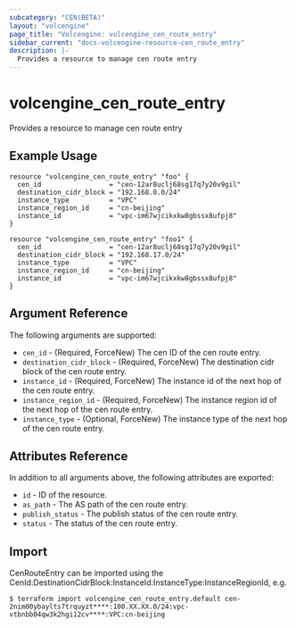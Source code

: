 ```yaml
---
subcategory: "CEN(BETA)"
layout: "volcengine"
page_title: "Volcengine: volcengine_cen_route_entry"
sidebar_current: "docs-volcengine-resource-cen_route_entry"
description: |-
  Provides a resource to manage cen route entry
---
```

# volcengine_cen_route_entry
Provides a resource to manage cen route entry
## Example Usage
```hcl
resource "volcengine_cen_route_entry" "foo" {
  cen_id                 = "cen-12ar8uclj68sg17q7y20v9gil"
  destination_cidr_block = "192.168.0.0/24"
  instance_type          = "VPC"
  instance_region_id     = "cn-beijing"
  instance_id            = "vpc-im67wjcikxkw8gbssx8ufpj8"
}

resource "volcengine_cen_route_entry" "foo1" {
  cen_id                 = "cen-12ar8uclj68sg17q7y20v9gil"
  destination_cidr_block = "192.168.17.0/24"
  instance_type          = "VPC"
  instance_region_id     = "cn-beijing"
  instance_id            = "vpc-im67wjcikxkw8gbssx8ufpj8"
}
```
## Argument Reference
The following arguments are supported:
* `cen_id` - (Required, ForceNew) The cen ID of the cen route entry.
* `destination_cidr_block` - (Required, ForceNew) The destination cidr block of the cen route entry.
* `instance_id` - (Required, ForceNew) The instance id of the next hop of the cen route entry.
* `instance_region_id` - (Required, ForceNew) The instance region id of the next hop of the cen route entry.
* `instance_type` - (Optional, ForceNew) The instance type of the next hop of the cen route entry.

## Attributes Reference
In addition to all arguments above, the following attributes are exported:
* `id` - ID of the resource.
* `as_path` - The AS path of the cen route entry.
* `publish_status` - The publish status of the cen route entry.
* `status` - The status of the cen route entry.


## Import
CenRouteEntry can be imported using the CenId:DestinationCidrBlock:InstanceId:InstanceType:InstanceRegionId, e.g.
```
$ terraform import volcengine_cen_route_entry.default cen-2nim00ybaylts7trquyzt****:100.XX.XX.0/24:vpc-vtbnbb04qw3k2hgi12cv****:VPC:cn-beijing
```

